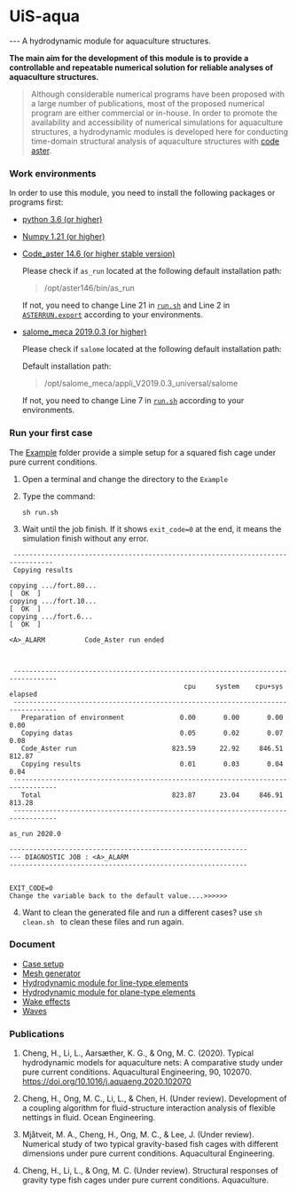 # UiS-aqua
--- A hydrodynamic module for aquaculture structures.

**The main aim for the development of this module is to provide a controllable and repeatable numerical solution for reliable analyses of aquaculture structures.** 


> Although considerable numerical programs have been proposed with a large number of publications, most of the proposed numerical program are either  commercial or in-house. In order to promote the availability  and accessibility of numerical simulations for aquaculture structures, a hydrodynamic modules is developed here for conducting time-domain structural analysis of aquaculture structures with [code aster](https://www.code-aster.org/V2/spip.php?rubrique2). 



### Work environments

In order to use this module, you need to install the following packages or programs first:

* [python 3.6 (or higher)](https://www.python.org/)

* [Numpy 1.21 (or higher)](https://numpy.org/)

* [Code_aster 14.6 (or higher stable version)](https://www.code-aster.org/spip.php?article272)

  Please check if `as_run` located at the following default installation path:

  > /opt/aster146/bin/as_run

  If not, you need to change Line 21 in [`run.sh`](./Example/run.sh) and Line 2 in [`ASTERRUN.export`](./Example/asterinput/ASTERRUN.export) according to your environments.

* [salome_meca 2019.0.3 (or higher)](https://www.code-aster.org/spip.php?article303)

  Please check if `salome` located at the following default installation path:

  Default installation path:

  > /opt/salome_meca/appli_V2019.0.3_universal/salome

  If not, you need to change Line 7 in [`run.sh`](./Example/run.sh) according to your environments.



### Run your first case

The [Example](./Example/README.MD) folder provide a simple setup for a squared fish cage under pure current conditions. 

1. Open a terminal and change the directory to the `Example`

2. Type the command:

   ``` shell
   sh run.sh
   ```

3. Wait until the job finish. If it shows `exit_code=0` at the end, it means the simulation finish without any error.

```shell
 --------------------------------------------------------------------------------
 Copying results

copying .../fort.80...                                                  [  OK  ]
copying .../fort.10...                                                  [  OK  ]
copying .../fort.6...                                                   [  OK  ]

<A>_ALARM          Code_Aster run ended


 
 ---------------------------------------------------------------------------------
                                            cpu     system    cpu+sys    elapsed
 ---------------------------------------------------------------------------------
   Preparation of environment              0.00       0.00       0.00       0.00
   Copying datas                           0.05       0.02       0.07       0.08
   Code_Aster run                        823.59      22.92     846.51     812.87
   Copying results                         0.01       0.03       0.04       0.04
 ---------------------------------------------------------------------------------
   Total                                 823.87      23.04     846.91     813.28
 ---------------------------------------------------------------------------------

as_run 2020.0

------------------------------------------------------------
--- DIAGNOSTIC JOB : <A>_ALARM
------------------------------------------------------------


EXIT_CODE=0
Change the variable back to the default value....>>>>>>

```

4. Want to clean the generated file and run a different cases? use `sh clean.sh ` to clean these files and run again. 

   

### Document

* [Case setup](./doc/demon.md)
* [Mesh generator](./doc/mesh.md)
* [Hydrodynamic module for line-type elements](doc/1d_hydro.md)
* [Hydrodynamic module for plane-type elements](doc/2d_hydro.md)
* [Wake effects](doc/wakeEffect.md)
* [Waves](doc/waves.md)

### Publications 

  1. Cheng, H., Li, L., Aarsæther, K. G., & Ong, M. C. (2020). Typical hydrodynamic models for aquaculture nets: A comparative study under pure current conditions. Aquacultural Engineering, 90, 102070. https://doi.org/10.1016/j.aquaeng.2020.102070

  2. Cheng, H., Ong, M. C., Li, L., & Chen, H. (Under review). Development of a coupling algorithm for fluid-structure interaction analysis of flexible nettings in fluid. Ocean Engineering.

  3. Mjåtveit, M. A., Cheng, H., Ong, M. C., & Lee, J. (Under review). Numerical study of two typical gravity-based fish cages with different dimensions under pure current conditions. Aquacultural Engineering.

  4. Cheng, H., Li, L., & Ong, M. C. (Under review). Structural responses of gravity type fish cages under pure current conditions. Aquaculture.

